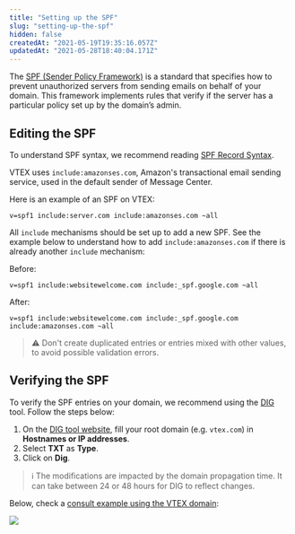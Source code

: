 ```yaml
---
title: "Setting up the SPF"
slug: "setting-up-the-spf"
hidden: false
createdAt: "2021-05-19T19:35:16.057Z"
updatedAt: "2021-05-28T18:40:04.171Z"
---
```

The [SPF (Sender Policy Framework)](http://www.open-spf.org/Introduction/) is a standard that specifies how to prevent unauthorized servers from sending emails on behalf of your domain. This framework implements rules that verify if the server has a particular policy set up by the domain’s admin.

## Editing the SPF

To understand SPF syntax, we recommend reading [SPF Record Syntax](http://www.open-spf.org/SPF_Record_Syntax/).

VTEX uses `include:amazonses.com`, Amazon's transactional email sending service, used in the default sender of Message Center.

Here is an example of an SPF on VTEX:

```spf
v=spf1 include:server.com include:amazonses.com ~all
```

All `include` mechanisms should be set up to add a new SPF. See the example below to understand how to add `include:amazonses.com` if there is already another `include` mechanism:

Before:

```spf
v=spf1 include:websitewelcome.com include:_spf.google.com ~all
```

After:

```spf
v=spf1 include:websitewelcome.com include:_spf.google.com include:amazonses.com ~all
```

>⚠️ Don't create duplicated entries or entries mixed with other values, to avoid possible validation errors.

## Verifying the SPF

To verify the SPF entries on your domain, we recommend using the [DIG](https://www.digwebinterface.com) tool. Follow the steps below:

1. On the [DIG tool website](https://www.digwebinterface.com/), fill your root domain (e.g. `vtex.com`) in **Hostnames or IP addresses**.
2. Select **TXT** as **Type**.
3. Click on **Dig**.

> ℹ️️ The modifications are impacted by the domain propagation time. It can take between 24 or 48 hours for DIG to reflect changes.

Below, check a [consult example using the VTEX domain](https://www.digwebinterface.com/?hostnames=vtex.com&type=TXT&ns=resolver&useresolver=8.8.4.4&nameservers=):

![](https://cdn.jsdelivr.net/gh/vtexdocs/dev-portal-content@main/images/setting-up-the-spf-0.png)

